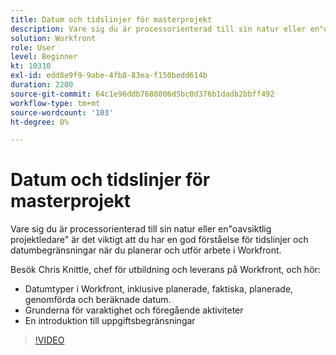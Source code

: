 ```yaml
---
title: Datum och tidslinjer för masterprojekt
description: Vare sig du är processorienterad till sin natur eller en"oavsiktlig projektledare" är det viktigt att du har en god förståelse för tidslinjer och datumbegränsningar när du planerar och utför arbete i Workfront.
solution: Workfront
role: User
level: Beginner
kt: 10310
exl-id: edd8e9f9-9abe-4fb8-83ea-f150bedd614b
duration: 2200
source-git-commit: 64c1e96ddb7688006d5bc0d376b1dadb2bbff492
workflow-type: tm+mt
source-wordcount: '103'
ht-degree: 0%

---
```


# Datum och tidslinjer för masterprojekt

Vare sig du är processorienterad till sin natur eller en&quot;oavsiktlig projektledare&quot; är det viktigt att du har en god förståelse för tidslinjer och datumbegränsningar när du planerar och utför arbete i Workfront.

Besök Chris Knittle, chef för utbildning och leverans på Workfront, och hör:

* Datumtyper i Workfront, inklusive planerade, faktiska, planerade, genomförda och beräknade datum.
* Grunderna för varaktighet och föregående aktiviteter
* En introduktion till uppgiftsbegränsningar

>[!VIDEO](https://video.tv.adobe.com/v/342520/?quality=12&learn=on)
